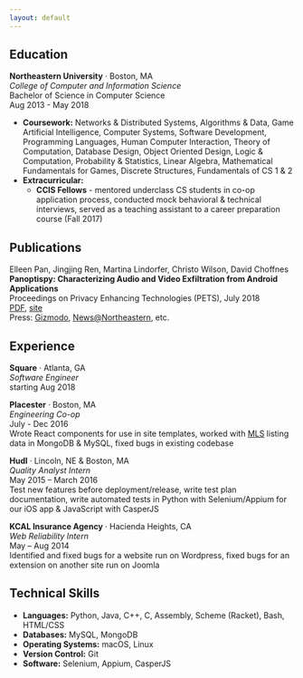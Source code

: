```yaml
---
layout: default
---
```


Education
---
**Northeastern University** · Boston, MA  
*College of Computer and Information Science*  
Bachelor of Science in Computer Science  
Aug 2013 -  May 2018  
* **Coursework:** Networks & Distributed Systems, Algorithms & Data, Game Artificial Intelligence, Computer Systems, Software Development, Programming Languages, Human Computer Interaction, Theory of Computation, Database Design, Object Oriented Design, Logic & Computation, Probability & Statistics, Linear Algebra, Mathematical Fundamentals for Games, Discrete Structures, Fundamentals of CS 1 & 2
* **Extracurricular:** 
	* **CCIS Fellows** - mentored underclass CS students in co-op application process, conducted mock behavioral & technical interviews, served as a teaching assistant to a career preparation course (Fall 2017)

Publications
---
Elleen Pan, Jingjing Ren, Martina Lindorfer, Christo Wilson, David Choffnes  
**Panoptispy: Characterizing Audio and Video Exfiltration from Android Applications**  
Proceedings on Privacy Enhancing Technologies (PETS), July 2018  
[PDF](https://recon.meddle.mobi/papers/panoptispy18pets.pdf), [site](https://recon.meddle.mobi/panoptispy/index.html)  
Press: [Gizmodo](https://gizmodo.com/these-academics-spent-the-last-year-testing-whether-you-1826961188), [News@Northeastern](https://news.northeastern.edu/2018/07/06/is-your-smartphone-spying-on-you/), etc. 

Experience
---
**Square** · Atlanta, GA  
*Software Engineer*  
starting Aug 2018  

**Placester** · Boston, MA  
*Engineering Co-op*  
July - Dec 2016  
Wrote React components for use in site templates, worked with [MLS](https://en.wikipedia.org/wiki/Multiple_listing_service) listing data in MongoDB & MySQL, fixed bugs in existing codebase  

**Hudl** · Lincoln, NE & Boston, MA  
*Quality Analyst Intern*  
May 2015 – March 2016  
Test new features before deployment/release, write test plan documentation, write automated tests in Python with Selenium/Appium for our iOS app & JavaScript with CasperJS  

**KCAL Insurance Agency** · Hacienda Heights, CA  
*Web Reliability Intern*  
May – Aug 2014  
Identified and fixed bugs for a website run on Wordpress, fixed bugs for an extension on another site run on Joomla

Technical Skills
---
* **Languages:** Python, Java, C++, C, Assembly, Scheme (Racket), Bash, HTML/CSS
* **Databases:** MySQL, MongoDB
* **Operating Systems:** macOS, Linux
* **Version Control:** Git
* **Software:** Selenium, Appium, CasperJS
